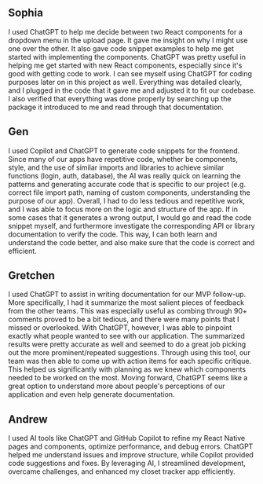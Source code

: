## Sophia
I used ChatGPT to help me decide between two React components for a dropdown menu in the upload page. It gave me insight on why I might use one over the other. It also gave code snippet examples to help me get started with implementing the components. ChatGPT was pretty useful in helping me get started with new React components, especially since it's good with getting code to work. I can see myself using ChatGPT for coding purposes later on in this project as well. Everything was detailed clearly, and I plugged in the code that it gave me and adjusted it to fit our codebase. I also verified that everything was done properly by searching up the package it introduced to me and read through that documentation.

## Gen
I used Copilot and ChatGPT to generate code snippets for the frontend. Since many of our apps have repetitive code, whether be components, style, and the use of similar imports and libraries to achieve similar functions (login, auth, database), the AI was really quick on learning the patterns and generating accurate code that is specific to our project (e.g. correct file import path, naming of custom components, understanding the purpose of our app). Overall, I had to do less tedious and repetitive work, and I was able to focus more on the logic and structure of the app. If in some cases that it generates a wrong output, I would go and read the code snippet myself, and furthermore investigate the corresponding API or library documentation to verify the code. This way, I can both learn and understand the code better, and also make sure that the code is correct and efficient.

## Gretchen
I used ChatGPT to assist in writing documentation for our MVP follow-up. More specifically, I had it summarize the most salient pieces of feedback from the other teams. This was especially useful as combing through 90+ comments proved to be a bit tedious, and there were many points that I missed or overlooked. With ChatGPT, however, I was able to pinpoint exactly what people wanted to see with our application. The summarized results were pretty accurate as well and seemed to do a great job picking out the more prominent/repeated suggestions. Through using this tool, our team was then able to come up with action items for each specific critique. This helped us significantly with planning as we knew which components needed to be worked on the most. Moving forward, ChatGPT seems like a great option to understand more about people's perceptions of our application and even help generate documentation.

## Andrew
I used AI tools like ChatGPT and GitHub Copilot to refine my React Native pages and components, optimize performance, and debug errors. ChatGPT helped me understand issues and improve structure, while Copilot provided code suggestions and fixes. By leveraging AI, I streamlined development, overcame challenges, and enhanced my closet tracker app efficiently.
